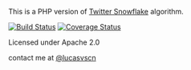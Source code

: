 This is a PHP version of [Twitter Snowflake](https://github.com/twitter/snowflake) algorithm.

[![Build Status](https://api.travis-ci.org/lucasvscn/snowflake.png)](https://travis-ci.org/lucasvscn/snowflake)
[![Coverage Status](https://coveralls.io/repos/lucasvscn/snowflake/badge.svg?branch=master&service=github)](https://coveralls.io/github/lucasvscn/snowflake?branch=master)

Licensed under Apache 2.0

contact me at [@lucasvscn](https://twitter.com/lucasvscn)
